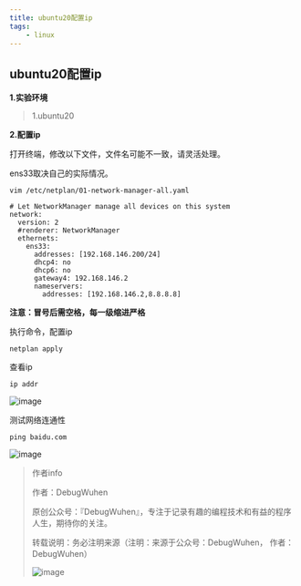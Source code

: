 ```yaml
---
title: ubuntu20配置ip
tags:
    - linux
---
```


## ubuntu20配置ip

**1.实验环境**

>1.ubuntu20

<!--more-->

**2.配置ip**

打开终端，修改以下文件，文件名可能不一致，请灵活处理。

ens33取决自己的实际情况。

```
vim /etc/netplan/01-network-manager-all.yaml
```

```
# Let NetworkManager manage all devices on this system
network:
  version: 2
  #renderer: NetworkManager
  ethernets:
    ens33:
      addresses: [192.168.146.200/24]
      dhcp4: no
      dhcp6: no
      gateway4: 192.168.146.2
      nameservers:
        addresses: [192.168.146.2,8.8.8.8]

```

**注意：冒号后需空格，每一级缩进严格**

执行命令，配置ip
```
netplan apply
```

查看ip
```
ip addr
```

![image](https://user-images.githubusercontent.com/48900845/112807945-0b666780-90ab-11eb-9563-6c283ab86900.png)

测试网络连通性
```
ping baidu.com
```

![image](https://user-images.githubusercontent.com/48900845/112807968-13260c00-90ab-11eb-8a48-4163cf661a88.png)


>作者info
>
>作者：DebugWuhen
>
>原创公众号：『DebugWuhen』，专注于记录有趣的编程技术和有益的程序人生，期待你的关注。
>
>转载说明：务必注明来源（注明：来源于公众号：DebugWuhen， 作者：DebugWuhen）
>
>![image](https://user-images.githubusercontent.com/48900845/112752163-3b0e6480-9004-11eb-899d-66ddef749c2b.png)
